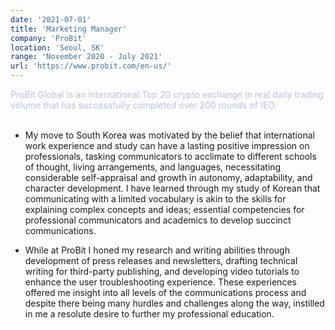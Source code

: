 ```yaml
---
date: '2021-07-01'
title: 'Marketing Manager'
company: 'ProBit'
location: 'Seoul, SK'
range: 'November 2020 - July 2021'
url: 'https://www.probit.com/en-us/'
---
```


<span style="color: #b8c2e2;">ProBit Global is an international Top 20 crypto exchange in real daily trading volume that has successfully completed over 200 rounds of IEO.</span><br/><br/>

- My move to South Korea was motivated by the belief that international work experience and study can have a lasting positive impression on professionals, tasking communicators to acclimate to different schools of thought, living arrangements, and languages, necessitating considerable self-appraisal and growth in autonomy, adaptability, and character development. I have learned through my study of Korean that communicating with a limited vocabulary is akin to the skills for explaining complex concepts and ideas; essential competencies for professional communicators and academics to develop succinct communications.

- While at ProBit I honed my research and writing abilities through development of press releases and newsletters, drafting technical writing for third-party publishing, and developing video tutorials to enhance the user troubleshooting experience. These experiences offered me insight into all levels of the communications process and despite there being many hurdles and challenges along the way, instilled in me a resolute desire to further my professional education.
